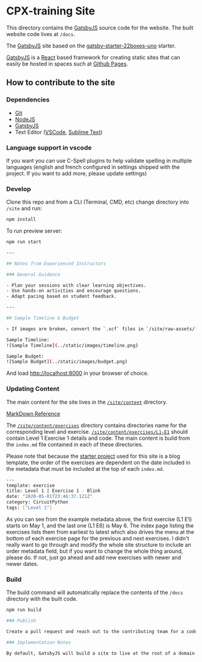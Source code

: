 # CPX-training Site

This directory contains the [GatsbyJS](https://www.gatsbyjs.org) source code for the website. The built website code lives at `/docs`.

The [GatsbyJS](https://www.gatsbyjs.org) site based on the [gatsby-starter-22boxes-uno](https://www.gatsbyjs.org/starters/iamtherealgd/gatsby-starter-22boxes-uno/) starter.

[GatsbyJS](https://www.gatsbyjs.org) is a [React](https://reactjs.org) based framework for creating static sites that can easily be hosted in spaces such at [Github Pages](https://pages.github.com).

## How to contribute to the site

### Dependencies

- [Git](https://git-scm.com)
- [NodeJS](https://nodejs.org/en/)
- [GatsbyJS](https://www.gatsbyjs.org/docs/quick-start)
- Text Editor ([VSCode](https://code.visualstudio.com), [Sublime Text](https://www.sublimetext.com))

### Language support in vscode

If you want you can use C-Spell plugins to help validate spelling in multiple languages (english and french configured in settings shipped with the project. If you want to add more, please update settings)

### Develop

Clone this repo and from a CLI (Terminal, CMD, etc) change directory into `/site` and run:

```bash
npm install
```

To run preview server:

```bash
npm run start

---

## Notes from Experienced Instructors

### General Guidance

- Plan your sessions with clear learning objectives.
- Use hands-on activities and encourage questions.
- Adapt pacing based on student feedback.

---

## Sample Timeline & Budget

> If images are broken, convert the `.xcf` files in `/site/raw-assets/` to `.png` or `.jpg` using GIMP or an online converter, then place them in `/site/static/images/`.

Sample Timeline:
![Sample Timeline](../static/images/timeline.png)

Sample Budget:
![Sample Budget](../static/images/budget.png)

```

And load [http://localhost:8000](http://localhost:8000) in your browser of choice.

### Updating Content

The main content for the site lives in the [`/site/content`](https://github.com/MorganStanley/makerspace/tree/master/site/content) directory.

[MarkDown Reference](https://daringfireball.net/projects/markdown/syntax)

The [`/site/content/exercises`](https://github.com/MorganStanley/makerspace/tree/master/site/content/exercises) directory contains directories name for the corresponding level and exercise. [`/site/content/exercises/L1-E1`](https://github.com/MorganStanley/makerspace/tree/master/site/content/exercises/L1-E1) should contain Level 1 Exercise 1 details and code. The main content is build from the `index.md` file contained in each of these directories.

Please note that because the [starter project](https://www.gatsbyjs.org/starters/iamtherealgd/gatsby-starter-22boxes-uno/) used for this site is a blog template, the order of the exercises are dependent on the date included in the metadata that must be included at the top of each `index.md`.

```bash
---
template: exercise
title: Level 1 | Exercise 1 - Blink
date: "2020-05-01T23:46:37.121Z"
category: CircuitPython
tags: ["Level 1"]
```

As you can see from the example metadata above, the first exercise (L1 E1) starts on May 1, and the last one (L1 E6) is May 6. The index page listing the exercises lists them from earliest to latest which also drives the menu at the bottom of each exercise page for the previous and next exercises. I didn't really want to go through and modify the whole site structure to include an order metadata field, but if you want to change the whole thing around, please do. If not, just go ahead and add new exercises with newer and newer dates.

### Build

The build command will automatically replace the contents of the `/docs` directory with the built code.

```bash
npm run build

### Publish

Create a pull request and reach out to the contributing team for a code review and merge.

### Implementation Notes

By default, GatsbyJS will build a site to live at the root of a domain name, but with Github Pages, the site will live in a subdirectory of `cpx-training/` so a [slight modification](https://www.gatsbyjs.org/docs/path-prefix/) to the `gatsby-config.js` was needed to define a path prefix.
```
